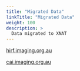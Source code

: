 ```yaml
---
title: "Migrated Data"
linkTitle: "Migrated Data"
weight: 100
description: >
  Data migrated to XNAT
---
```


[hirf.imaging.org.au](https://hirf.imaging.org.au)

[cai.imaging.org.au](https://cai.imaging.org.au)
